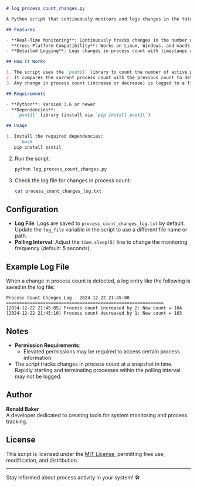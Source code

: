 ```markdown
# log_process_count_changes.py

A Python script that continuously monitors and logs changes in the total number of running processes. This tool helps track system activity and detect significant increases or decreases in process count.

## Features

- **Real-Time Monitoring**: Continuously tracks changes in the number of active processes.
- **Cross-Platform Compatibility**: Works on Linux, Windows, and macOS.
- **Detailed Logging**: Logs changes in process count with timestamps and magnitude of change.

## How It Works

1. The script uses the `psutil` library to count the number of active processes at regular intervals.
2. It compares the current process count with the previous count to detect changes.
3. Any change in process count (increase or decrease) is logged to a file and printed to the console.

## Requirements

- **Python**: Version 3.6 or newer
- **Dependencies**:
  - `psutil` library (install via `pip install psutil`)

## Usage

1. Install the required dependencies:
   ```bash
   pip install psutil
   ```

2. Run the script:
   ```bash
   python log_process_count_changes.py
   ```

3. Check the log file for changes in process count:
   ```bash
   cat process_count_changes_log.txt
   ```

## Configuration

- **Log File**: Logs are saved to `process_count_changes_log.txt` by default. Update the `log_file` variable in the script to use a different file name or path.
- **Polling Interval**: Adjust the `time.sleep(5)` line to change the monitoring frequency (default: 5 seconds).

## Example Log File

When a change in process count is detected, a log entry like the following is saved in the log file:

```
Process Count Changes Log - 2024-12-22 21:45:00
============================================================
[2024-12-22 21:45:05] Process count increased by 2: New count = 104
[2024-12-22 21:45:10] Process count decreased by 1: New count = 103
```

## Notes

- **Permission Requirements**:
  - Elevated permissions may be required to access certain process information.
- The script tracks changes in process count at a snapshot in time. Rapidly starting and terminating processes within the polling interval may not be logged.

## Author

**Ronald Baker**  
A developer dedicated to creating tools for system monitoring and process tracking.

## License

This script is licensed under the [MIT License](LICENSE), permitting free use, modification, and distribution.

---

Stay informed about process activity in your system! 🛠️
```
